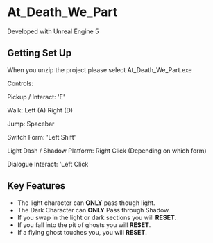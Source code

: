 # At_Death_We_Part
Developed with Unreal Engine 5

## Getting Set Up

When you unzip the project please select At_Death_We_Part.exe

Controls:

Pickup / Interact: 'E'

Walk: Left (A) Right (D)

Jump: Spacebar

Switch Form: 'Left Shift'

Light Dash / Shadow Platform: Right Click (Depending on which form)

Dialogue Interact: 'Left Click


## Key Features

- The light character can **ONLY** pass though light.
- The Dark Character can **ONLY** Pass through Shadow.
- If you swap in the light or dark sections you will **RESET**.
- If you fall into the pit of ghosts you will **RESET**.
- If a flying ghost touches you, you will **RESET**.
